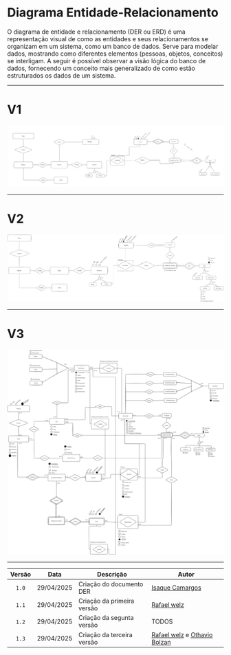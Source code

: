 # Diagrama Entidade-Relacionamento

O diagrama de entidade e relacionamento (DER ou ERD) é uma representação visual de como as entidades e seus relacionamentos se organizam em um sistema, como um banco de dados. Serve para modelar dados, mostrando como diferentes elementos (pessoas, objetos, conceitos) se interligam. A seguir é possível observar a visão lógica do banco de dados, fornecendo um conceito mais generalizado de como estão estruturados os dados de um sistema.

---


# V1


![mer versão 1](../assets/merv1.png)


---

# V2

![mer versão 2](../assets/merv2.png) 

---

# V3

![mer versão 3](../assets/merv3.png) 

---



| Versão |  Data  | Descrição| Autor                 |
| :----: | :--------: | ---------------------------------- | -------------------------------------------------------------------------------- |
| `1.0` | 29/04/2025 | Criação do documento DER      | [Isaque Camargos](https://github.com/isaqzin)|
| `1.1` | 29/04/2025 | Criação da primeira versão | [Rafael welz](https://github.com/rafaelschadt)|
| `1.2` | 29/04/2025 | Criação da segunta versão      |    TODOS  |
| `1.3` | 29/04/2025 | Criação da terceira versão      |    [Rafael welz](https://github.com/rafaelschadt) e [Othavio Bolzan](https://github.com/bolzanMGB)|
